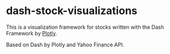 # dash-stock-visualizations
This is a visualization framework for stocks written with the Dash Framework by [Plotly](https://plot.ly/).

Based on Dash by Plotly and Yahoo Finance API.